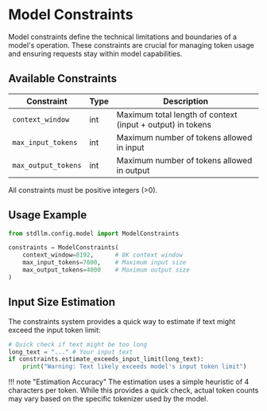 # Model Constraints

Model constraints define the technical limitations and boundaries of a model's operation. These constraints are crucial for managing token usage and ensuring requests stay within model capabilities.

## Available Constraints

| Constraint | Type | Description |
|------------|------|-------------|
| `context_window` | int | Maximum total length of context (input + output) in tokens |
| `max_input_tokens` | int | Maximum number of tokens allowed in input |
| `max_output_tokens` | int | Maximum number of tokens allowed in output |

All constraints must be positive integers (>0).

## Usage Example

```python
from stdllm.config.model import ModelConstraints

constraints = ModelConstraints(
    context_window=8192,      # 8K context window
    max_input_tokens=7000,    # Maximum input size
    max_output_tokens=4000    # Maximum output size
)
```

## Input Size Estimation

The constraints system provides a quick way to estimate if text might exceed the input token limit:

```python
# Quick check if text might be too long
long_text = "..." # Your input text
if constraints.estimate_exceeds_input_limit(long_text):
    print("Warning: Text likely exceeds model's input token limit")
```

!!! note "Estimation Accuracy"
    The estimation uses a simple heuristic of 4 characters per token. While this provides a quick check, actual token counts may vary based on the specific tokenizer used by the model.
